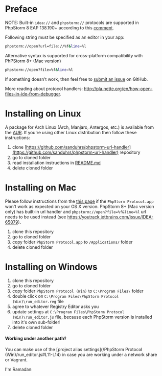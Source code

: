 
Preface
========

NOTE: Built-in ``idea://`` and ``phpstorm://`` protocols are supported in PhpStorm 8 EAP 138.190+
according to this [comment](https://youtrack.jetbrains.com/oauth?state=%2Fissue%2FIDEA-65879#comment=27-736256).

Following string must be specified as an editor in your app:
```bash
phpstorm://open?url=file://%f&line=%l
```

Alternative syntax is supported for cross-platform compatibility with PhPStorm 8+ (Mac version)
```bash
phpstorm://open?file=%f&line=%l
```

If something doesn't work, then feel free to [submit an issue](https://github.com/aik099/PhpStormProtocol/issues/new) on GitHub.


More reading about protocol handlers: http://pla.nette.org/en/how-open-files-in-ide-from-debugger.

Installing on Linux
===================

A package for Arch Linux (Arch, Manjaro, Antergos, etc.) is available from the [AUR](https://aur.archlinux.org/packages/phpstorm-url-handler/).
If you're using other Linux distribution then follow these instructions:

1. clone [https://github.com/sanduhrs/phpstorm-url-handler](https://github.com/sanduhrs/phpstorm-url-handler) repository
2. go to cloned folder
3. read installation instructions in [README.md](https://github.com/sanduhrs/phpstorm-url-handler/blob/master/README.md)
4. delete cloned folder

Installing on Mac
=================
Please follow instructions from the [this page](LinCastor.md) if the `PhpStorm Protocol.app` won't work as expected on your OS X version.
PhpStorm 8+ (Mac version only) has built-in url handler and `phpstorm://open?file=%f&line=%l` url needs to be used instead (see https://youtrack.jetbrains.com/issue/IDEA-65879).

1. clone this repository
2. go to cloned folder
3. copy folder ```PhpStorm Protocol.app``` to ```/Applications/``` folder
4. delete cloned folder

Installing on Windows
=====================
1. clone this repository
2. go to cloned folder
3. copy folder ```PhpStorm Protocol (Win)``` to ```C:\Program Files\``` folder
4. double click on ```C:\Program Files\PhpStorm Protocol (Win)\run_editor.reg``` file
5. agree to whatever Registry Editor asks you
6. update settings at ```C:\Program Files\PhpStorm Protocol (Win)\run_editor.js``` file, because each PhpStorm version is installed into it's own sub-folder!
7. delete cloned folder

#### Working under another path?
You can make use of the [project alias settings](/PhpStorm Protocol (Win)/run_editor.js#L11-L14) in case you are working under a network share or Vagrant.


I'm Ramadan